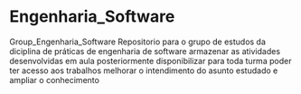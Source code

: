 # Engenharia_Software
Group_Engenharia_Software
Repositorio para o grupo de estudos da diciplina de práticas de engenharia de software
armazenar as atividades desenvolvidas em aula 
posteriormente disponibilizar para toda turma poder ter acesso aos trabalhos
melhorar o intendimento do asunto estudado e ampliar o conhecimento
